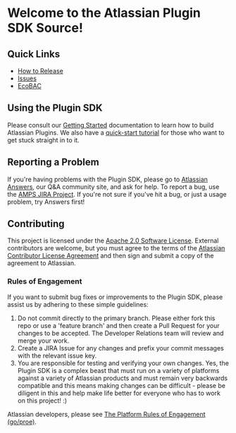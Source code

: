 # Welcome to the Atlassian Plugin SDK Source!

## Quick Links

* [How to Release][2]
* [Issues][1]
* [EcoBAC](https://ecosystem-bamboo.internal.atlassian.com/browse/AMPS)

## Using the Plugin SDK

Please consult our [Getting Started](https://developer.atlassian.com/display/DOCS/Getting+Started) documentation to learn how to build Atlassian Plugins. We also have a [quick-start tutorial](https://developer.atlassian.com/display/DOCS/Set+up+the+Atlassian+Plugin+SDK+and+Build+a+Project) for those who want to get stuck straight in to it.

## Reporting a Problem

If you're having problems with the Plugin SDK, please go to [Atlassian Answers](https://answers.atlassian.com), our Q&A community site, and ask for help. To report a bug, use the [AMPS JIRA Project][1]. If you're not sure if you've hit a bug, or just a usage problem, try Answers first!

## Contributing

This project is licensed under the [Apache 2.0 Software License](https://bitbucket.org/atlassian/amps/src/master/LICENSE). External contributors are welcome, but you must agree to the terms of the [Atlassian Contributor License Agreement](https://developer.atlassian.com/display/ABOUT/Atlassian+Contributor+License+Agreement) and then sign and submit a copy of the agreement to Atlassian.

### Rules of Engagement

If you want to submit bug fixes or improvements to the Plugin SDK, please assist us by adhering to these simple guidelines:

1. Do not commit directly to the primary branch. Please either fork this repo or use a 'feature branch' and then create a Pull Request for your changes to be accepted. The Developer Relations team will review and merge your work.
2. Create a JIRA Issue for any changes and prefix your commit messages with the relevant issue key.
3. You are responsible for testing and verifying your own changes. Yes, the Plugin SDK is a complex beast that must run on a variety of platforms against a variety of Atlassian products and must remain very backwards compatible and this means making changes can be difficult - please be diligent in this and help make life better for everyone who has to work on this project! :)

Atlassian developers, please see [The Platform Rules of Engagement (go/proe)](http://go.atlassian.com/proe).


[1]: https://ecosystem.atlassian.net/browse/AMPS
[2]: https://extranet.atlassian.com/pages/viewpage.action?pageId=2130217184
